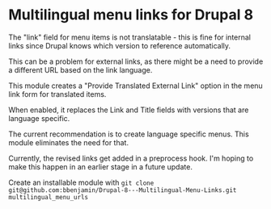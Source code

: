 # Multilingual menu links for Drupal 8

The "link" field for menu items is not translatable - this is fine for internal links
since Drupal knows which version to reference automatically.

This can be a problem for external links, as there might be a need to provide a different URL
based on the link language.

This module creates a "Provide Translated External Link" option in the menu link form for translated items.

When enabled, it replaces the Link and Title fields with versions that are language specific. 

The current recommendation is to create language specific menus. This module eliminates the need for that.

Currently, the revised links get added in a preprocess hook. I'm hoping to make this happen in an earlier stage
in a future update.

Create an installable module with 
`git clone git@github.com:bbenjamin/Drupal-8---Multilingual-Menu-Links.git multilingual_menu_urls`